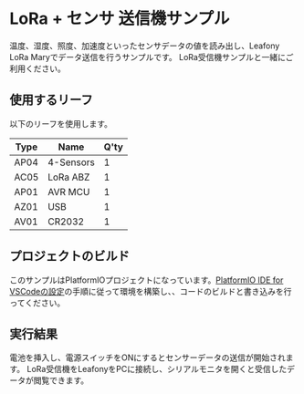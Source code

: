 # LoRa + センサ 送信機サンプル

温度、湿度、照度、加速度といったセンサデータの値を読み出し、Leafony LoRa Maryでデータ送信を行うサンプルです。
LoRa受信機サンプルと一緒にご利用ください。

## 使用するリーフ

以下のリーフを使用します。

| Type | Name | Q'ty |
|-|-|-|
|AP04|4-Sensors|1|
|AC05|LoRa ABZ|1|
|AP01|AVR MCU|1|
|AZ01|USB|1|
|AV01|CR2032|1|

## プロジェクトのビルド

このサンプルはPlatformIOプロジェクトになっています。[PlatformIO IDE for VSCodeの設定](https://docs.leafony.com/docs/environment/stm32/platformio/)の手順に従って環境を構築し、、コードのビルドと書き込みを行ってください。

## 実行結果

電池を挿入し、電源スイッチをONにするとセンサーデータの送信が開始されます。
LoRa受信機をLeafonyをPCに接続し、シリアルモニタを開くと受信したデータが閲覧できます。
